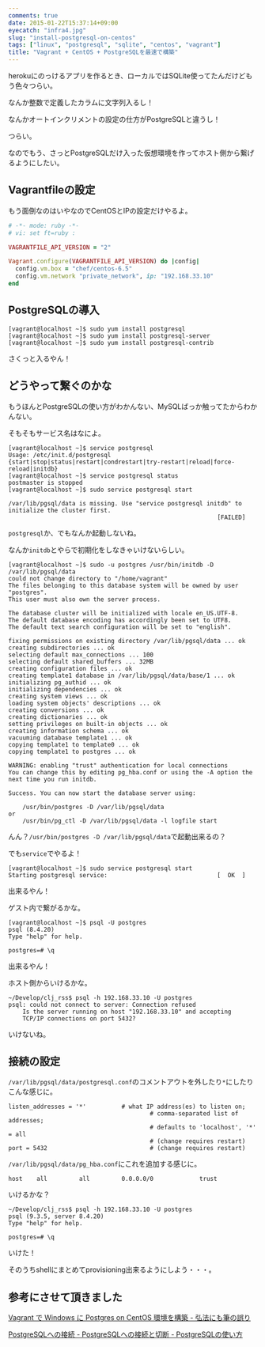 ```yaml
---
comments: true
date: 2015-01-22T15:37:14+09:00
eyecatch: "infra4.jpg"
slug: "install-postgresql-on-centos"
tags: ["linux", "postgresql", "sqlite", "centos", "vagrant"]
title: "Vagrant + CentOS + PostgreSQLを最速で構築"
---
```


herokuにのっけるアプリを作るとき、ローカルではSQLite使ってたんだけどもう色々つらい。

なんか整数で定義したカラムに文字列入るし！

なんかオートインクリメントの設定の仕方がPostgreSQLと違うし！

つらい。

なのでもう、さっとPostgreSQLだけ入った仮想環境を作ってホスト側から繋げるようにしたい。

## Vagrantfileの設定

もう面倒なのはいやなのでCentOSとIPの設定だけやるよ。

``` ruby
# -*- mode: ruby -*-
# vi: set ft=ruby :

VAGRANTFILE_API_VERSION = "2"

Vagrant.configure(VAGRANTFILE_API_VERSION) do |config|
  config.vm.box = "chef/centos-6.5"
  config.vm.network "private_network", ip: "192.168.33.10"
end
```

## PostgreSQLの導入

```
[vagrant@localhost ~]$ sudo yum install postgresql
[vagrant@localhost ~]$ sudo yum install postgresql-server
[vagrant@localhost ~]$ sudo yum install postgresql-contrib
```

さくっと入るやん！

## どうやって繋ぐのかな

もうほんとPostgreSQLの使い方がわかんない、MySQLばっか触ってたからわかんない。

そもそもサービス名はなによ。

```
[vagrant@localhost ~]$ service postgresql
Usage: /etc/init.d/postgresql {start|stop|status|restart|condrestart|try-restart|reload|force-reload|initdb}
[vagrant@localhost ~]$ service postgresql status
postmaster is stopped
[vagrant@localhost ~]$ sudo service postgresql start

/var/lib/pgsql/data is missing. Use "service postgresql initdb" to initialize the cluster first.
                                                           [FAILED]
```

`postgresql`か、でもなんか起動しないね。

なんか`initdb`とやらで初期化をしなきゃいけないらしい。

```
[vagrant@localhost ~]$ sudo -u postgres /usr/bin/initdb -D /var/lib/pgsql/data
could not change directory to "/home/vagrant"
The files belonging to this database system will be owned by user "postgres".
This user must also own the server process.

The database cluster will be initialized with locale en_US.UTF-8.
The default database encoding has accordingly been set to UTF8.
The default text search configuration will be set to "english".

fixing permissions on existing directory /var/lib/pgsql/data ... ok
creating subdirectories ... ok
selecting default max_connections ... 100
selecting default shared_buffers ... 32MB
creating configuration files ... ok
creating template1 database in /var/lib/pgsql/data/base/1 ... ok
initializing pg_authid ... ok
initializing dependencies ... ok
creating system views ... ok
loading system objects' descriptions ... ok
creating conversions ... ok
creating dictionaries ... ok
setting privileges on built-in objects ... ok
creating information schema ... ok
vacuuming database template1 ... ok
copying template1 to template0 ... ok
copying template1 to postgres ... ok

WARNING: enabling "trust" authentication for local connections
You can change this by editing pg_hba.conf or using the -A option the
next time you run initdb.

Success. You can now start the database server using:

    /usr/bin/postgres -D /var/lib/pgsql/data
or
    /usr/bin/pg_ctl -D /var/lib/pgsql/data -l logfile start
```

んん？`/usr/bin/postgres -D /var/lib/pgsql/data`で起動出来るの？

でも`service`でやるよ！

```
[vagrant@localhost ~]$ sudo service postgresql start
Starting postgresql service:                               [  OK  ]
```

出来るやん！

ゲスト内で繋がるかな。

```
[vagrant@localhost ~]$ psql -U postgres
psql (8.4.20)
Type "help" for help.

postgres=# \q
```

出来るやん！

ホスト側からいけるかな。

```
~/Develop/clj_rss$ psql -h 192.168.33.10 -U postgres
psql: could not connect to server: Connection refused
	Is the server running on host "192.168.33.10" and accepting
	TCP/IP connections on port 5432?
```

いけないね。

## 接続の設定

`/var/lib/pgsql/data/postgresql.conf`のコメントアウトを外したり`*`にしたりこんな感じに。

```
listen_addresses = '*'          # what IP address(es) to listen on;
                                        # comma-separated list of addresses;
                                        # defaults to 'localhost', '*' = all
                                        # (change requires restart)
port = 5432                             # (change requires restart)
```

`/var/lib/pgsql/data/pg_hba.conf`にこれを追加する感じに。

```
host    all         all         0.0.0.0/0             trust
```

いけるかな？

```
~/Develop/clj_rss$ psql -h 192.168.33.10 -U postgres
psql (9.3.5, server 8.4.20)
Type "help" for help.

postgres=# \q
```

いけた！

そのうちshellにまとめてprovisioning出来るようにしよう・・・。

## 参考にさせて頂きました

[Vagrant で Windows に Postgres on CentOS 環境を構築 - 弘法にも筆の誤り](http://iwa4.hatenablog.com/entry/2014/05/30/190000)

[PostgreSQLへの接続 - PostgreSQLへの接続と切断 - PostgreSQLの使い方](http://www.dbonline.jp/postgresql/connect/index2.html)

